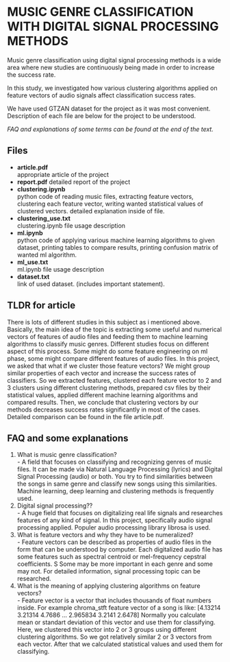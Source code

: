 # MUSIC GENRE CLASSIFICATION WITH DIGITAL SIGNAL PROCESSING METHODS

Music genre classification using digital signal processing methods is a wide area where new studies are continuously being made in order to increase the success rate.

In this study, we investigated how various clustering algorithms applied on feature vectors of audio signals affect classification success rates.

We have used GTZAN dataset for the project as it was most convenient. Description of each file are below for the project to be understood.

*FAQ and explanations of some terms can be found at the end of the text.*

## Files 

- **article.pdf**    
  appropriate article of the project
- **report.pdf**
  detailed report of the project
- **clustering.ipynb**      
  python code of reading music files, extracting feature vectors, clustering each feature vector, writing wanted statistical values of clustered vectors. 
detailed explanation inside of file.
- **clustering_use.txt**      
  clustering.ipynb file usage description
- **ml.ipynb**      
  python code of applying various machine learning algorithms to given dataset, printing tables to compare results, printing confusion matrix of wanted ml algorithm.
- **ml_use.txt**     
  ml.ipynb file usage description
- **dataset.txt**    
  link of used dataset. (includes important statement).

  
## TLDR for article
  There is lots of different studies in this subject as i mentioned above.     
Basically, the main idea of the topic is extracting some useful and numerical vectors of features of audio files and feeding them to machine learning algorithms to classify music genres.
Different studies focus on different aspect of this process. Some might do some feature engineering on ml phase, some might compare different features of audio files. 
In this project, we asked that what if we cluster those feature vectors? We might group similar properties of each vector and increase the success rates of classifiers.
So we extracted features, clustered each feature vector to 2 and 3 clusters using different clustering methods, prepared csv files by their statistical values, applied different machine learning algorithms and compared results.
Then, we conclude that clustering vectors by our methods decreases success rates significantly in most of the cases. Detailed comparison can be found in the file article.pdf.
  
  
## FAQ and some explanations 
  1. What is music genre classification?     
    - A field that focuses on classifying and recognizing genres of music files. It can be made via Natural Language Processing (lyrics) and Digital Signal Processing (audio) or both.
    You try to find similarities between the songs in same genre and classify new songs using this similarities. Machine learning, deep learning and clustering methods is frequently used.
  2. Digital signal processing??    
    - A huge field that focuses on digitalizing real life signals and researches features of any kind of signal. In this project, specifically audio signal processing applied. Populer audio processing library librosa is used.
  3. What is feature vectors and why they have to be numeralized?   
    - Feature vectors can be described as properties of audio files in the form that can be understood by computer. Each digitalized audio file has some features such as spectral centroid or mel-frequency cepstral coefficients. S
    Some may be more important in each genre and some may not. For detailed information, signal processing topic can be researched. 
   4. What is the meaning of applying clustering algorithms on feature vectors?   
    - Feature vector is a vector that includes thousands of float numbers inside. For example chroma_stft feature vector of a song is like: [4.13214 3.21314 4.7686 ... 2.965834 3.2141 2.6478]
    Normally you calculate mean or standart deviation of this vector and use them for classifying. Here, we clustered this vector into 2 or 3 groups using different clustering algorithms. So we got relatively similar 2 or 3 vectors from each vector. 
    After that we calculated statistical values and used them for classifying. 
